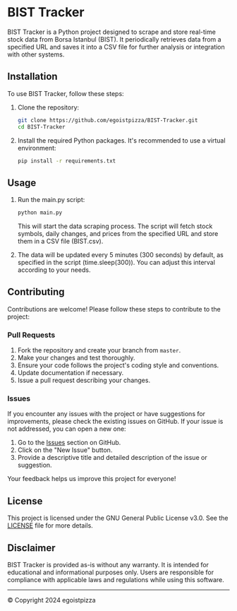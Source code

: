 # BIST Tracker

BIST Tracker is a Python project designed to scrape and store real-time stock data from Borsa Istanbul (BIST). It periodically retrieves data from a specified URL and saves it into a CSV file for further analysis or integration with other systems.

## Installation

To use BIST Tracker, follow these steps:

1. Clone the repository:

   ```bash
   git clone https://github.com/egoistpizza/BIST-Tracker.git
   cd BIST-Tracker

2. Install the required Python packages. It's recommended to use a virtual environment:

   ```bash
   pip install -r requirements.txt

## Usage

1. Run the main.py script:

   ```bash
   python main.py
   ```
   
   This will start the data scraping process. The script will fetch stock symbols, daily changes, and prices from the specified URL and store them in a CSV file (BIST.csv).


2. The data will be updated every 5 minutes (300 seconds) by default, as specified in the script (time.sleep(300)). You can adjust this interval according to your needs.

## Contributing

Contributions are welcome! Please follow these steps to contribute to the project:

### Pull Requests

1. Fork the repository and create your branch from `master`.
2. Make your changes and test thoroughly.
3. Ensure your code follows the project's coding style and conventions.
4. Update documentation if necessary.
5. Issue a pull request describing your changes.

### Issues

If you encounter any issues with the project or have suggestions for improvements, please check the existing issues on GitHub. If your issue is not addressed, you can open a new one:

1. Go to the [Issues](https://github.com/egoistpizza/BIST_Tracker/issues) section on GitHub.
2. Click on the "New Issue" button.
3. Provide a descriptive title and detailed description of the issue or suggestion.

Your feedback helps us improve this project for everyone!

## License

This project is licensed under the GNU General Public License v3.0. See the [LICENSE](LICENSE) file for more details.

## Disclaimer

BIST Tracker is provided as-is without any warranty. It is intended for educational and informational purposes only. Users are responsible for compliance with applicable laws and regulations while using this software.

---

© Copyright 2024 egoistpizza
